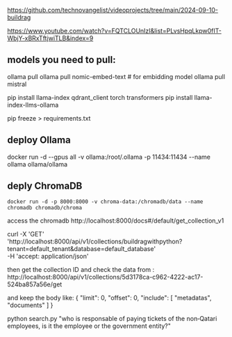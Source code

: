 
https://github.com/technovangelist/videoprojects/tree/main/2024-09-10-buildrag

https://www.youtube.com/watch?v=FQTCLOUnIzI&list=PLvsHpqLkpw0fIT-WbjY-xBRxTftjwiTLB&index=9


## models you need to pull:
ollama pull <the desire model>
ollama pull nomic-embed-text # for embidding model
ollama pull mistral

pip install llama-index qdrant_client torch transformers 
pip install llama-index-llms-ollama


pip freeze > requirements.txt

## deploy Ollama

docker run -d --gpus all -v ollama:/root/.ollama -p 11434:11434 --name ollama ollama/ollama

## deply ChromaDB
```
docker run -d -p 8000:8000 -v chroma-data:/chromadb/data --name chromadb chromadb/chroma
```

access the chromadb
http://localhost:8000/docs#/default/get_collection_v1

curl -X 'GET' \
  'http://localhost:8000/api/v1/collections/buildragwithpython?tenant=default_tenant&database=default_database' \
  -H 'accept: application/json'



then get the collection ID and check the data from :
http://localhost:8000/api/v1/collections/5d3178ca-c962-4222-ac17-524ba857a56e/get

and keep the body like:
  {
  "limit": 0,
  "offset": 0,
  "include": [
    "metadatas",
    "documents"
  ]
}



python search.py "who is responsable of paying tickets of the non‐Qatari employees, is it the employee or the government entity?"